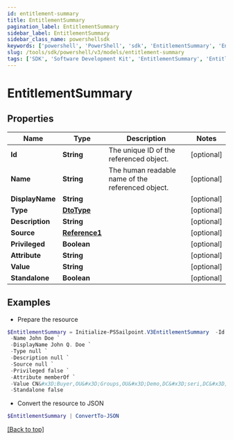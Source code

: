 ```yaml
---
id: entitlement-summary
title: EntitlementSummary
pagination_label: EntitlementSummary
sidebar_label: EntitlementSummary
sidebar_class_name: powershellsdk
keywords: ['powershell', 'PowerShell', 'sdk', 'EntitlementSummary', 'EntitlementSummary'] 
slug: /tools/sdk/powershell/v3/models/entitlement-summary
tags: ['SDK', 'Software Development Kit', 'EntitlementSummary', 'EntitlementSummary']
---
```



# EntitlementSummary

## Properties

Name | Type | Description | Notes
------------ | ------------- | ------------- | -------------
**Id** | **String** | The unique ID of the referenced object. | [optional] 
**Name** | **String** | The human readable name of the referenced object. | [optional] 
**DisplayName** | **String** |  | [optional] 
**Type** | [**DtoType**](dto-type) |  | [optional] 
**Description** | **String** |  | [optional] 
**Source** | [**Reference1**](reference1) |  | [optional] 
**Privileged** | **Boolean** |  | [optional] 
**Attribute** | **String** |  | [optional] 
**Value** | **String** |  | [optional] 
**Standalone** | **Boolean** |  | [optional] 

## Examples

- Prepare the resource
```powershell
$EntitlementSummary = Initialize-PSSailpoint.V3EntitlementSummary  -Id 2c91808568c529c60168cca6f90c1313 `
 -Name John Doe `
 -DisplayName John Q. Doe `
 -Type null `
 -Description null `
 -Source null `
 -Privileged false `
 -Attribute memberOf `
 -Value CN&#x3D;Buyer,OU&#x3D;Groups,OU&#x3D;Demo,DC&#x3D;seri,DC&#x3D;sailpointdemo,DC&#x3D;com `
 -Standalone false
```

- Convert the resource to JSON
```powershell
$EntitlementSummary | ConvertTo-JSON
```


[[Back to top]](#) 

